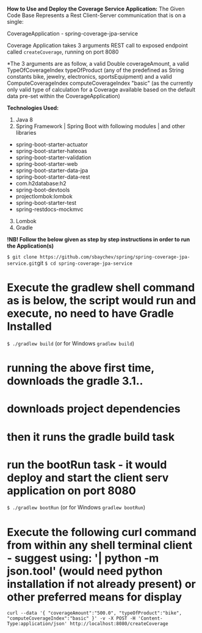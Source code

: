 **How to Use and Deploy the Coverage Service Application:**
The Given Code Base Represents a Rest Client-Server communication that is on a single:

CoverageApplication - spring-coverage-jpa-service

Coverage Application  takes 3 arguments REST call to exposed endpoint called `createCoverage`, running on port 8080

*The 3 arguments are as follow, a valid Double coverageAmount, a valid TypeOfCoverageIndex typeOfProduct (any of the predefined as String constants bike, jewelry, electronics, sportsEquipment) and a valid ComputeCoverageIndex computeCoverageIndex "basic" (as the currently only valid type of calculation for a Coverage available based on the default data pre-set within the CoverageApplication)

**Technologies Used:**

1. Java 8
2. Spring Framework | Spring Boot with following modules | and other libraries
 - spring-boot-starter-actuator
 - spring-boot-starter-hateoas
 - spring-boot-starter-validation
 - spring-boot-starter-web
 - spring-boot-starter-data-jpa
 - spring-boot-starter-data-rest
 - com.h2database:h2
 - spring-boot-devtools
 - projectlombok:lombok
 - spring-boot-starter-test
 - spring-restdocs-mockmvc
3. Lombok
4. Gradle


**!NB! Follow the below given as step by step instructions in order to run the Application(s)**

`$ git clone https://github.com/sbaychev/spring/spring-coverage-jpa-service.git`git
`$ cd spring-coverage-jpa-service`

# Execute the gradlew shell command as is below, the script would run and execute, no need to have Gradle Installed
`$ ./gradlew build` (or for Windows `gradlew build`)

# running the above first time, downloads the gradle 3.1..
# downloads project dependencies
# then it runs the gradle build task

# run the bootRun task - it would deploy and start the client serv application on port 8080
`$ ./gradlew bootRun` (or for Windows `gradlew bootRun`)

# Execute the following curl command from within any shell terminal client - suggest using: '| python -m json.tool' (would need python installation if not already present) or other preferred means for display
`curl --data '{ "coverageAmount":"500.0", "typeOfProduct":"bike", "computeCoverageIndex":"basic" }' -v -X POST -H 'Content-Type:application/json' http://localhost:8080/createCoverage`

